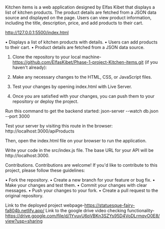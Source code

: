 <!-- Kitchen Items -->

Kitchen items is a web application designed by Elfas Kibet that displays a list of kitchen products. The product details are fetched from a JSON data source and displayed on the page. Users can view product information, including the title, description, price, and add products to their cart.

<!-- live url -->

http://127.0.0.1:5500/index.html

<!-- Features -->

• Displays a list of kitchen products with details.
• Users can add products to their cart.
• Product details are fetched from a JSON data source.

<!-- steps -->

1. Clone the repository to your local machine-https://github.com/ElfasKibet/Phase-1-project-Kitchen-items.git (if you haven't already):

2. Make any necessary changes to the HTML, CSS, or JavaScript files.

3. Test your changes by opening index.html with Live Server.

4. Once you are satisfied with your changes, you can push them to your repository or deploy the project.

<!-- setup -->

Run this command to get the backend started:
json-server --watch db.json --port 3000

Test your server by visiting this route in the browser:
http://localhost:3000/apiProducts

Then, open the index.html file on your browser to run the application.

Write your code in the src/index.js file. The base URL for your API will be http://localhost:3000.

Contributions.
Contributions are welcome! If you'd like to contribute to this project, please follow these guidelines:

• Fork the repository.
• Create a new branch for your feature or bug fix.
• Make your changes and test them.
• Commit your changes with clear messages.
• Push your changes to your fork.
• Create a pull request to the original repository.

Link to the deployed project webpage-https://statuesque-fairy-fa804b.netlify.app/
Link to the google drive video checking functionality-https://drive.google.com/file/d/1YvuvU6pVBKn3SZYs95D4VoDLrmqvO0E8/view?usp=sharing